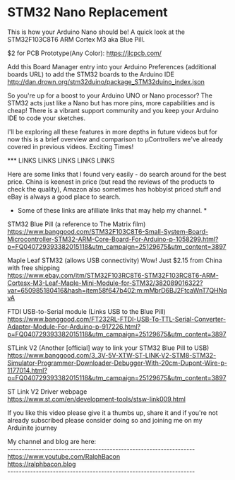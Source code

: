 # STM32 Nano Replacement
This is how your Arduino Nano should be! A quick look at the STM32F103C8T6 ARM Cortex M3 aka Blue Pill.

$2 for PCB Prototype(Any Color): https://jlcpcb.com/

Add this Board Manager entry into your Arduino Preferences (additional boards URL) to add the STM32 boards to the Arduino IDE  
http://dan.drown.org/stm32duino/package_STM32duino_index.json

So you're up for a boost to your Arduino UNO or Nano processor? The STM32 acts just like a Nano but has more pins, more capabilities and is cheap! There is a vibrant support community and you keep your Arduino IDE to code your sketches.

I'll be exploring all these features in more depths in future videos but for now this is a brief overview and comparison to µControllers we've already covered in previous videos. Exciting Times!

*** LINKS     LINKS    LINKS    LINKS    LINKS

Here are some links that I found very easily - do search around for the best price. China is keenest in price (but read the reviews of the products to check the quality), Amazon also sometimes has hobbyist priced stuff and eBay is always a good place to search.  

* Some of these links are afilliate links that may help my channel. *   

STM32 Blue Pill (a reference to The Matrix film)  
https://www.banggood.com/STM32F103C8T6-Small-System-Board-Microcontroller-STM32-ARM-Core-Board-For-Arduino-p-1058299.html?p=FQ040729393382015118&utm_campaign=25129675&utm_content=3897

Maple Leaf STM32 (allows USB connectivity) Wow! Just $2.15 from China with free shipping   
https://www.ebay.com/itm/STM32F103RC8T6-STM32F103RC8T6-ARM-Cortesx-M3-Leaf-Maple-Mini-Module-for-STM32/382089016322?var=650985180416&hash=item58f647b402:m:mMbrD6BJ2FtcaWnT7QHNqvA

FTDI USB-to-Serial module (Links USB to the Blue Pill)  
https://www.banggood.com/FT232RL-FTDI-USB-To-TTL-Serial-Converter-Adapter-Module-For-Arduino-p-917226.html?p=FQ040729393382015118&utm_campaign=25129675&utm_content=3897

STLink V2 (Another [official] way to link your STM32 Blue Pill to USB)  
https://www.banggood.com/3_3V-5V-XTW-ST-LINK-V2-STM8-STM32-Simulator-Programmer-Downloader-Debugger-With-20cm-Dupont-Wire-p-1177014.html?p=FQ040729393382015118&utm_campaign=25129675&utm_content=3897

ST Link V2 Driver webpage  
https://www.st.com/en/development-tools/stsw-link009.html


If you like this video please give it a thumbs up, share it and if you're not already subscribed please consider doing so and joining me on my Arduinite journey

My channel and blog are here:  
\------------------------------------------------------------------  
https://www.youtube.com/RalphBacon  
https://ralphbacon.blog  
\------------------------------------------------------------------
